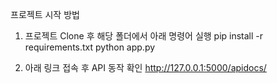 프로젝트 시작 방법

1. 프로젝트 Clone 후 해당 폴더에서 아래 명령어 실행
pip install -r requirements.txt
python app.py

2. 아래 링크 접속 후 API 동작 확인
http://127.0.0.1:5000/apidocs/

